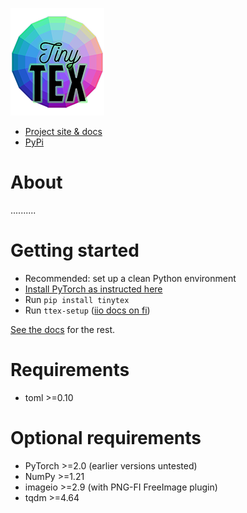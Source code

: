 ![tinytex](doc/images/tinytex_sm.png)

* [Project site & docs](https://sam-izdat.github.io/tinytex-docs/) 
* [PyPi](https://pypi.org/project/tinytex/)

# About

..........

# Getting started

* Recommended: set up a clean Python environment
* [Install PyTorch  as instructed here](https://pytorch.org/get-started/locally/)
* Run  `pip install tinytex`
* Run  `ttex-setup` ([iio docs on fi](https://imageio.readthedocs.io/en/stable/_autosummary/imageio.plugins.freeimage.html#module-imageio.plugins.freeimage))

[See the docs](https://sam-izdat.github.io/tinytex-docs/) for the rest.

# Requirements

- toml >=0.10


# Optional requirements

- PyTorch >=2.0 (earlier versions untested)
- NumPy >=1.21
- imageio >=2.9 (with PNG-FI FreeImage plugin)
- tqdm >=4.64